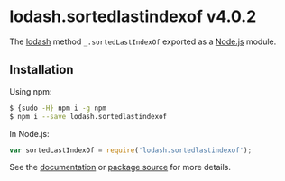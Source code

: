 # lodash.sortedlastindexof v4.0.2

The [lodash](https://lodash.com/) method `_.sortedLastIndexOf` exported as a [Node.js](https://nodejs.org/) module.

## Installation

Using npm:
```bash
$ {sudo -H} npm i -g npm
$ npm i --save lodash.sortedlastindexof
```

In Node.js:
```js
var sortedLastIndexOf = require('lodash.sortedlastindexof');
```

See the [documentation](https://lodash.com/docs#sortedLastIndexOf) or [package source](https://github.com/lodash/lodash/blob/4.0.2-npm-packages/lodash.sortedlastindexof) for more details.

